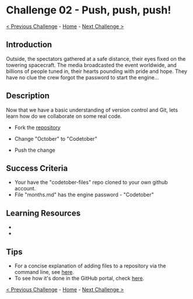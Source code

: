 # Challenge 02 - Push, push, push!

[< Previous Challenge](Challenge-01.md) - [Home](../README.md) - [Next Challenge >](Challenge-03.md)

## Introduction

Outside, the spectators gathered at a safe distance, their eyes fixed on the towering spacecraft. The media broadcasted the event worldwide, and billions of people tuned in, their hearts pounding with pride and hope.
They have no clue the crew forgot the password to start the engine...

## Description

Now that we have a basic understanding of version control and Git, lets learn how do we collaborate on some real code.

- Fork the [repository](https://github.com/dtyryshkin7/codetober-files)

- Change "October" to "Codetober"

- Push the change

## Success Criteria

- Your have the "codetober-files" repo cloned to your own github account.
- File "months.md" has the engine password - "Codetober"

## Learning Resources

-
-

## Tips

- For a concise explanation of adding files to a repository via the command line, see [here](https://docs.github.com/en/github/managing-files-in-a-repository/adding-a-file-to-a-repository-using-the-command-line). 
- To see how it's done in the GitHub portal, check [here](https://docs.github.com/en/github/managing-files-in-a-repository/managing-files-on-github). 

[< Previous Challenge](Challenge-00.md) - [Home](../README.md) - [Next Challenge >](Challenge-03.md)

